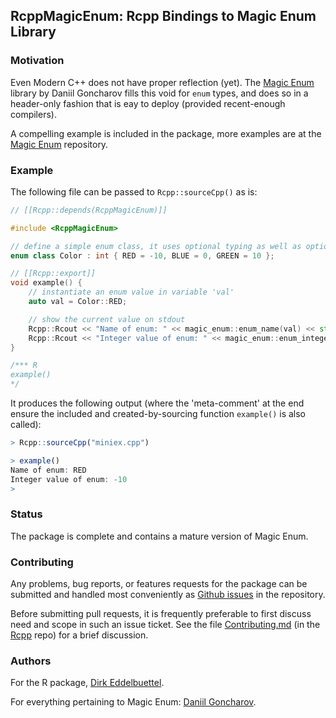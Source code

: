 
## RcppMagicEnum: Rcpp Bindings to Magic Enum Library

### Motivation

Even Modern C++ does not have proper reflection (yet). The [Magic Enum][magic enum] library by
Daniil Goncharov fills this void for `enum` types, and does so in a header-only fashion that is eay
to deploy (provided recent-enough compilers).

A compelling example is included in the package, more examples are at the [Magic Enum][magic enum]
repository.

### Example

The following file can be passed to `Rcpp::sourceCpp()` as is:

```c++
// [[Rcpp::depends(RcppMagicEnum)]]

#include <RcppMagicEnum>

// define a simple enum class, it uses optional typing as well as optional assigned values
enum class Color : int { RED = -10, BLUE = 0, GREEN = 10 };

// [[Rcpp::export]]
void example() {
    // instantiate an enum value in variable 'val'
    auto val = Color::RED;

    // show the current value on stdout
    Rcpp::Rcout << "Name of enum: " << magic_enum::enum_name(val) << std::endl;
    Rcpp::Rcout << "Integer value of enum: " << magic_enum::enum_integer(val) << std::endl;
}

/*** R
example()
*/
```

It produces the following output (where the 'meta-comment' at the end ensure the included and
created-by-sourcing function `example()` is also called):

```r
> Rcpp::sourceCpp("miniex.cpp")

> example()
Name of enum: RED
Integer value of enum: -10
>
```

### Status

The package is complete and contains a mature version of Magic Enum.

### Contributing

Any problems, bug reports, or features requests for the package can be submitted and handled most
conveniently as [Github issues][issues] in the repository.

Before submitting pull requests, it is frequently preferable to first discuss need and scope in such
an issue ticket.  See the file
[Contributing.md](https://github.com/RcppCore/Rcpp/blob/master/Contributing.md) (in the
[Rcpp](https://github.com/RcppCore/Rcpp) repo) for a brief discussion.

### Authors

For the R package, [Dirk Eddelbuettel](https://github.com/eddelbuettel).

For everything pertaining to Magic Enum: [Daniil Goncharov](https://github.com/Neargye).


[magic enum]: https://github.com/Neargye/magic_enum
[issues]: https://github.com/eddelbuettel/rcppmagicenum/issues
